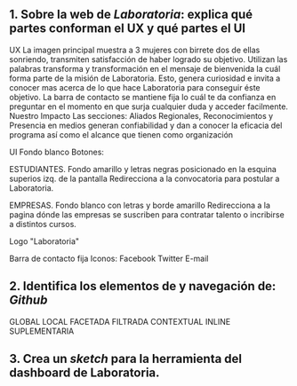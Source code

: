 ## 1. Sobre la web de *Laboratoria*: explica qué partes conforman el UX y qué partes el UI

UX
La imagen principal muestra a 3 mujeres con birrete dos de ellas sonriendo, transmiten satisfacción de
haber logrado su objetivo.
Utilizan  las  palabras transforma y transformación en el mensaje de bienvenida la cuál forma parte de
la misión de Laboratoria. Esto, genera curiosidad e invita a conocer mas acerca de lo que hace Laboratoria
para conseguir éste objetivo.
La barra de contacto se mantiene fija lo cuál te da confianza en preguntar en el momento en que surja
cualquier duda y acceder facilmente.
Nuestro Impacto
Las secciones: Aliados Regionales, Reconocimientos y Presencia en medios generan confiabilidad y dan a conocer
la eficacia del programa así como el alcance que tienen como organización


UI
Fondo blanco
Botones:  

ESTUDIANTES.  Fondo amarillo y letras negras posicionado en la esquina superios izq. de la pantalla
              Redirecciona a la convocatoria para postular a Laboratoria.

EMPRESAS. Fondo blanco con letras y borde amarillo
          Redirecciona a la pagina dónde las empresas se suscriben para contratar talento o incribirse a
          distintos cursos.

Logo "Laboratoria"

Barra de contacto fija
Iconos: Facebook
        Twitter
        E-mail




## 2. Identifica los elementos de y navegación de: *Github*
GLOBAL
LOCAL
FACETADA
FILTRADA
CONTEXTUAL
INLINE
SUPLEMENTARIA
## 3. Crea un *sketch* para la herramienta del dashboard de Laboratoria.
